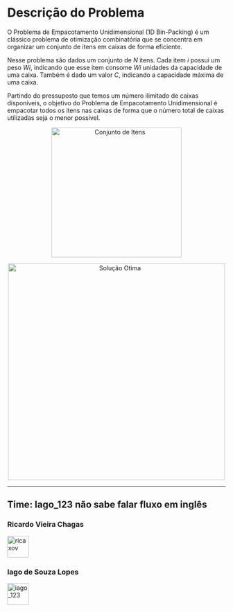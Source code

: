 # Descrição do Problema
O Problema de Empacotamento Unidimensional (1D Bin-Packing) é um clássico problema de otimização combinatória que se concentra em organizar um conjunto de itens em caixas de forma eficiente.

Nesse problema são dados um conjunto de $N$ itens. Cada item $i$ possui um peso $Wi$, indicando que esse item consome $Wi$ unidades da capacidade de uma caixa. Também é dado um valor $C$, indicando a capacidade máxima de uma caixa.

Partindo do pressuposto que temos um número ilimitado de caixas disponíveis, o objetivo do Problema de Empacotamento Unidimensional é empacotar todos os itens nas caixas de forma que o número total de caixas utilizadas seja o menor possível.

<p align="center">
  <img src="https://github.com/user-attachments/assets/1406f897-3bd5-4822-8e70-e228648f9900" alt="Conjunto de Itens" width="300"/>
</p>

<p align="center">
  <img src="https://github.com/user-attachments/assets/a59e4492-0385-4152-ad9a-d968d50022d8" alt="Solução Otima" width="500"/>
</p>

---

## Time: Iago_123 não sabe falar fluxo em inglês

### Ricardo Vieira Chagas
<p Ricardo>
  <img src="https://avatars.githubusercontent.com/u/103327245?v=4" alt="ricaxov" width="50"/>
</p>

### Iago de Souza Lopes
<p>
  <img src="https://avatars.githubusercontent.com/u/105664489?s=48&v=4" alt="iago_123" width="50"/>
</p>

